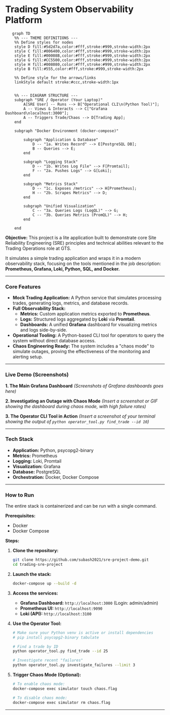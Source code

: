# Trading System Observability Platform

```mermaid
   graph TD
    %% --- THEME DEFINITIONS ---
    %% Define styles for nodes
    style D fill:#5d2d7a,color:#fff,stroke:#999,stroke-width:2px
    style C fill:#006400,color:#fff,stroke:#999,stroke-width:2px
    style E fill:#00008B,color:#fff,stroke:#999,stroke-width:2px
    style G fill:#CC5500,color:#fff,stroke:#999,stroke-width:2px
    style H fill:#008080,color:#fff,stroke:#999,stroke-width:2px
    style B fill:#555,color:#fff,stroke:#999,stroke-width:2px
    
    %% Define style for the arrows/links
    linkStyle default stroke:#ccc,stroke-width:1px


    %% --- DIAGRAM STRUCTURE ---
    subgraph "SRE / Operator (Your Laptop)"
        A[SRE User] -- Runs --> B["Operational CLI\n(Python Tool)"];
        A -- Views & Interacts --> C["Grafana Dashboard\nlocalhost:3000"];
        A -- Triggers Trade/Chaos --> D[Trading App];
    end

    subgraph "Docker Environment (docker-compose)"
        
        subgraph "Application & Database"
            D -- "1a. Writes Record" --> E[PostgreSQL DB];
            B -- Queries --> E;
        end

        subgraph "Logging Stack"
            D -- "1b. Writes Log File" --> F[Promtail];
            F -- "2a. Pushes Logs" --> G[Loki];
        end

        subgraph "Metrics Stack"
            D -- "1c. Exposes /metrics" --> H[Prometheus];
            H -- "2b. Scrapes Metrics" --> D;
        end

        subgraph "Unified Visualization"
            C -- "3a. Queries Logs (LogQL)" --> G;
            C -- "3b. Queries Metrics (PromQL)" --> H;
        end

    end
```

**Objective:** This project is a lite application built to demonstrate core Site Reliability Engineering (SRE) principles and technical abilities relevant to the Trading Operations role at GTS.

It simulates a simple trading application and wraps it in a modern observability stack, focusing on the tools mentioned in the job description: **Prometheus, Grafana, Loki, Python, SQL, and Docker.**

---

### Core Features

*   **Mock Trading Application:** A Python service that simulates processing trades, generating logs, metrics, and database records.
*   **Full Observability Stack:**
    *   **Metrics:** Custom application metrics exported to **Prometheus**.
    *   **Logs:** Structured logs aggregated by **Loki** via **Promtail**.
    *   **Dashboards:** A unified **Grafana** dashboard for visualizing metrics and logs side-by-side.
*   **Operational Tooling:** A Python-based CLI tool for operators to query the system without direct database access.
*   **Chaos Engineering Ready:** The system includes a "chaos mode" to simulate outages, proving the effectiveness of the monitoring and alerting setup.

---

### Live Demo (Screenshots)

**1. The Main Grafana Dashboard**
*(Screenshots of Grafana dashboards goes here)*

**2. Investigating an Outage with Chaos Mode**
*(Insert a screenshot or GIF showing the dashboard during chaos mode, with high failure rates)*

**3. The Operator CLI Tool in Action**
*(Insert a screenshot of your terminal showing the output of `python operator_tool.py find_trade --id 10`)*

---

### Tech Stack

*   **Application:** Python, psycopg2-binary
*   **Metrics:** Prometheus
*   **Logging:** Loki, Promtail
*   **Visualization:** Grafana
*   **Database:** PostgreSQL
*   **Orchestration:** Docker, Docker Compose

---

### How to Run

The entire stack is containerized and can be run with a single command.

**Prerequisites:**
*   Docker
*   Docker Compose

**Steps:**

1.  **Clone the repository:**
    ```bash
    git clone https://github.com/subash2021/sre-project-demo.git
    cd trading-sre-project
    ```

2.  **Launch the stack:**
    ```bash
    docker-compose up --build -d
    ```

3.  **Access the services:**
    *   **Grafana Dashboard:** `http://localhost:3000` (Login: admin/admin)
    *   **Prometheus UI:** `http://localhost:9090`
    *   **Loki (API):** `http://localhost:3100`

4.  **Use the Operator Tool:**
    ```bash
    # Make sure your Python venv is active or install dependencies
    # pip install psycopg2-binary tabulate

    # Find a trade by ID
    python operator_tool.py find_trade --id 25

    # Investigate recent "failures"
    python operator_tool.py investigate_failures --limit 3
    ```

5.  **Trigger Chaos Mode (Optional):**
    ```bash
    # To enable chaos mode:
    docker-compose exec simulator touch chaos.flag

    # To disable chaos mode:
    docker-compose exec simulator rm chaos.flag
    ```
---
